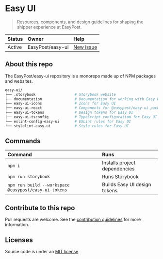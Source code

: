 # Easy UI

> Resources, components, and design guidelines for shaping the shipper experience at EasyPost.

| Status | Owner            | Help                                                        |
| :----- | :--------------- | :---------------------------------------------------------- |
| Active | EasyPost/easy-ui | [New issue](https://github.com/EasyPost/easy-ui/issues/new) |

## About this repo

The EasyPost/easy-ui repository is a monorepo made up of NPM packages and websites.

```sh
easy-ui/
├── .storybook                  # Storybook website
├── documentation               # Documentation for working with Easy UI
├── easy-ui-icons               # Icons for Easy UI
├── easy-ui-react               # Components for @easypost/easy-ui package
├── easy-ui-tokens              # Design tokens for Easy UI
├── easy-ui-tsconfig            # TypeScript configuration for Easy UI
└── eslint-config-easy-ui       # ESLint rules for Easy UI
└── stylelint-easy-ui           # Style rules for Easy UI
```

## Commands

| Command                                              | Runs                          |
| :--------------------------------------------------- | :---------------------------- |
| `npm i`                                              | Installs project dependencies |
| `npm run storybook`                                  | Runs Storybook                |
| `npm run build --workspace @easypost/easy-ui-tokens` | Builds Easy UI design tokens  |

## Contribute to this repo

Pull requests are welcome. See the [contribution guidelines](https://github.com/EasyPost/easy-ui/blob/main/.github/CONTRIBUTING.md) for more information.

## Licenses

Source code is under an [MIT license](https://github.com/EasyPost/.github/blob/main/LICENSE).

